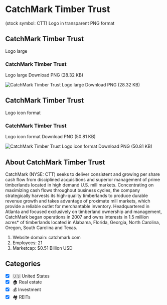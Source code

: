 # CatchMark Timber Trust
 (stock symbol: CTT) Logo in transparent PNG format

## CatchMark Timber Trust
 Logo large

### CatchMark Timber Trust
 Logo large Download PNG (28.32 KB)

![CatchMark Timber Trust
 Logo large Download PNG (28.32 KB)](/img/orig/CTT_BIG-5faba802.png)

## CatchMark Timber Trust
 Logo icon format

### CatchMark Timber Trust
 Logo icon format Download PNG (50.81 KB)

![CatchMark Timber Trust
 Logo icon format Download PNG (50.81 KB)](/img/orig/CTT-cb6cc424.png)

## About CatchMark Timber Trust


CatchMark (NYSE: CTT) seeks to deliver consistent and growing per share cash flow from disciplined acquisitions and superior management of prime timberlands located in high demand U.S. mill markets. Concentrating on maximizing cash flows throughout business cycles, the company strategically harvests its high-quality timberlands to produce durable revenue growth and takes advantage of proximate mill markets, which provide a reliable outlet for merchantable inventory. Headquartered in Atlanta and focused exclusively on timberland ownership and management, CatchMark began operations in 2007 and owns interests in 1.5 million acres* of timberlands located in Alabama, Florida, Georgia, North Carolina, Oregon, South Carolina and Texas.

1. Website domain: catchmark.com
2. Employees: 21
3. Marketcap: $0.51 Billion USD


## Categories
- [x] 🇺🇸 United States
- [x] 🏠 Real estate
- [x] 💰 Investment
- [x] 🏘️ REITs
